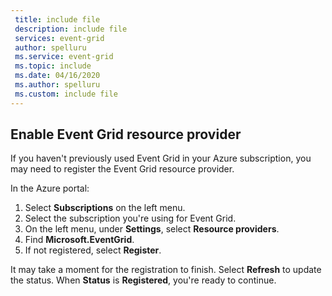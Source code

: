 ```yaml
---
 title: include file
 description: include file
 services: event-grid
 author: spelluru
 ms.service: event-grid
 ms.topic: include
 ms.date: 04/16/2020
 ms.author: spelluru
 ms.custom: include file
---
```


## Enable Event Grid resource provider

If you haven't previously used Event Grid in your Azure subscription, you may need to register the Event Grid resource provider.

In the Azure portal:

1. Select **Subscriptions** on the left menu.
1. Select the subscription you're using for Event Grid.
1. On the left menu, under **Settings**, select **Resource providers**.
1. Find **Microsoft.EventGrid**.
1. If not registered, select **Register**. 

It may take a moment for the registration to finish. Select **Refresh** to update the status. When **Status** is **Registered**, you're ready to continue.